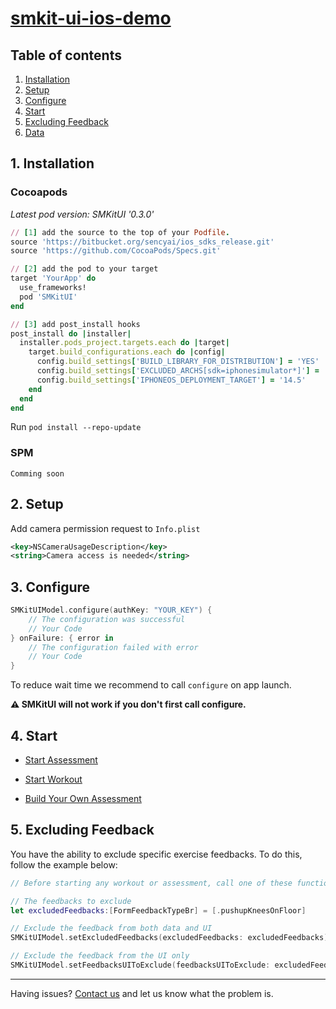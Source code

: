 # [smkit-ui-ios-demo](https://github.com/sency-ai/smkit-sdk)

## Table of contents
1. [ Installation ](#inst)
2. [ Setup ](#setup)
3. [ Configure ](#conf)
4. [ Start ](#start)
5. [ Excluding Feedback ](#feedback)
6. [ Data ](https://github.com/sency-ai/smkit-ui-ios-demo/blob/main/DataTypes.md)


## 1. Installation <a name="inst"></a>

### Cocoapods
*Latest pod version: SMKitUI '0.3.0'*
```ruby
// [1] add the source to the top of your Podfile.
source 'https://bitbucket.org/sencyai/ios_sdks_release.git'
source 'https://github.com/CocoaPods/Specs.git'

// [2] add the pod to your target
target 'YourApp' do
  use_frameworks!
  pod 'SMKitUI'
end

// [3] add post_install hooks
post_install do |installer|
  installer.pods_project.targets.each do |target|
    target.build_configurations.each do |config|
      config.build_settings['BUILD_LIBRARY_FOR_DISTRIBUTION'] = 'YES'
      config.build_settings['EXCLUDED_ARCHS[sdk=iphonesimulator*]'] = 'arm64'
      config.build_settings['IPHONEOS_DEPLOYMENT_TARGET'] = '14.5'
    end
  end
end
```

Run ```pod install --repo-update```


### SPM

```Comming soon```


## 2. Setup <a name="setup"></a>
Add camera permission request to `Info.plist`
```Xml
<key>NSCameraUsageDescription</key>
<string>Camera access is needed</string>
```

## 3. Configure <a name="conf"></a>
```Swift
SMKitUIModel.configure(authKey: "YOUR_KEY") {
    // The configuration was successful
    // Your Code
} onFailure: { error in
    // The configuration failed with error
    // Your Code
}
```
To reduce wait time we recommend to call `configure` on app launch.

**⚠️ SMKitUI will not work if you don't first call configure.**

## 4. Start <a name="start"></a>

- [Start Assessment](https://github.com/sency-ai/smkit-ui-ios-demo/blob/main/Assessment.md)

- [Start Workout](https://github.com/sency-ai/smkit-ui-ios-demo/blob/main/Workout.md)

- [Build Your Own Assessment](https://github.com/sency-ai/smkit-ui-ios-demo/blob/main/CustomizedAssessment.md)

## 5. Excluding Feedback <a name="feedback"></a>

You have the ability to exclude specific exercise feedbacks.
To do this, follow the example below:

```swift
// Before starting any workout or assessment, call one of these functions:

// The feedbacks to exclude
let excludedFeedbacks:[FormFeedbackTypeBr] = [.pushupKneesOnFloor]

// Exclude the feedback from both data and UI
SMKitUIModel.setExcludedFeedbacks(excludedFeedbacks: excludedFeedbacks)

// Exclude the feedback from the UI only
SMKitUIModel.setFeedbacksUIToExclude(feedbacksUIToExclude: excludedFeedbacks)

```

--------

Having issues? [Contact us](mailto:support@sency.ai) and let us know what the problem is.
